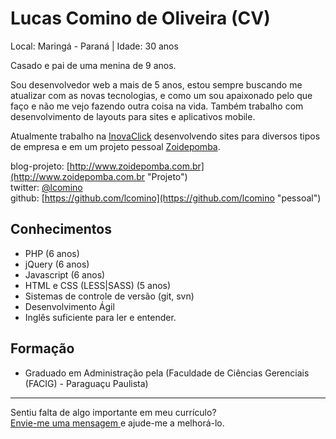 # Lucas Comino de Oliveira (CV)

Local: Maringá - Paraná | Idade: 30 anos

Casado e pai de uma menina de 9 anos.

Sou desenvolvedor web a mais de 5 anos, estou sempre buscando me atualizar com as novas tecnologias, e como um sou apaixonado pelo que faço e não me vejo fazendo outra coisa na vida.
Também trabalho com desenvolvimento de layouts para sites e aplicativos mobile.

Atualmente trabalho na [InovaClick](http://www.inovaclick.com.br "Link") desenvolvendo sites para diversos tipos de empresa e em um projeto pessoal [Zoidepomba](http://zoidepomba.com.br "link").

blog-projeto: [http://www.zoidepomba.com.br](http://www.zoidepomba.com.br "Projeto")  
twitter: [@lcomino](http://twitter.com/lcomino "pessoal")  
github: [https://github.com/lcomino](https://github.com/lcomino "pessoal")  

## Conhecimentos

* PHP (6 anos)
* jQuery (6 anos)
* Javascript (6 anos)
* HTML e CSS (LESS|SASS) (5 anos)
* Sistemas de controle de versão (git, svn)
* Desenvolvimento Ágil
* Inglês suficiente para ler e entender.

## Formação

* Graduado em Administração pela (Faculdade de Ciências Gerenciais (FACIG) - Paraguaçu Paulista)


--- 
  
Sentiu falta de algo importante em meu currículo?  
[Envie-me uma mensagem ](mailto:lcomino3d@gmail.com "Envie-me uma mensagem ") e ajude-me a melhorá-lo.
